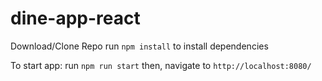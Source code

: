 # dine-app-react

Download/Clone Repo 
run `npm install` to install dependencies

To start app: 
run `npm run start` then, navigate to `http://localhost:8080/`
